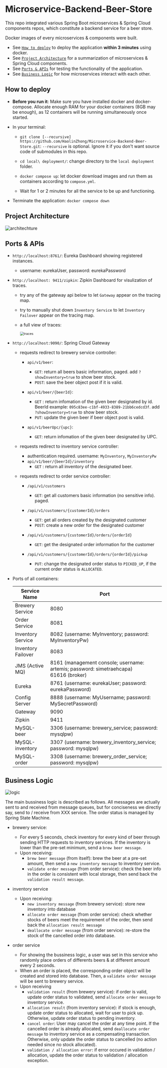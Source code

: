 # Microservice-Backend-Beer-Store
This repo integrated various Spring Boot microservices &amp; Spring Cloud components repos, which constitute a backend service for a beer store.

Docker images of every microservices & components were built. 

- See [`How to deploy`](#how-to-deploy) to deploy the application **within 3 minutes** using docker. 
- See [`Project Architecture`](#project-architecture) for a summarization of microservices & Spring Cloud components.
- See [`Ports & APIs`](#ports--apis) for testing the functionality of the application.
- See [`Business Logic`](#business-logic) for how microservices interact with each other.


## How to deploy

- **Before you run it**: Make sure you have installed docker and docker-compose. Allocate enough RAM for your docker containers (8GB may be enough), as 12 containers will be running simultaneously once started.

- In your terminal: 
  
  - `git clone [--recursive] https://github.com/HaolinZhong/Microservice-Backend-Beer-Store.git`:  `--recursive` is optional. Ignore it if you don't want source code of submodules in this repo.
  
  - `cd local\ deployment/`: change directory to the `local deployment` folder.

  - `docker compose up`: let docker download images and run them as containers according to `compose.yml`.

  - Wait for 1 or 2 minutes for all the service to be up and functioning.
  
- Terminate the application: `docker compose down`



## Project Architecture

![architechture](architecture.png)



## Ports & APIs

- `http://localhost:8761/`: Eureka Dashboard showing registered instances.

  - username: eurekaUser, password: eurekaPassword

    

- `http://localhost: 9411/zipkin`: Zipkin Dashboard for visulization of traces.

  - try any of the gateway api below to let `Gateway` appear on the tracing map.

  - try to manually shut down `Inventory Service` to let `Inventory Failover` appear on the tracing map.

  - a full view of traces:

    <img src="traces.png" alt="traces" style="zoom:75%;" />

  

- `http://localhost:9090/`: Spring Cloud Gateway

  - requests redirect to brewery service controller:
    - `api/v1/beer`: 
      - `GET`: return all beers basic information, paged. add `?showInventory=true` to show beer stock.
      - `POST`: save the beer object post if it is valid.

    - `api/v1/beer/{beerId}`:
      - `GET` :  return infomation of the given beer designated by id. BeerId example: `095c83ee-c1bf-4933-8389-21bb6cedcd3f`. add `?showInventory=true` to show beer stock.
      - `PUT`: update the given beer if beer object post is valid.

    - `api/v1/beerUpc/{upc}`:
      - `GET`: return infomation of the given beer designated by UPC.

  - requests redirect to inventory service controller:
    - authentication required. username: `MyInventory`, `MyInventoryPw`
    - `api/v1/beer/{beerId}/inventory`
      - `GET` : return all inventory of the designated beer.

  - requests redirect to order service controller:
    - `/api/v1/customers`
      - `GET`: get all customers basic information (no sensitive info). paged.

    - `/api/v1/customers/{customerId}/orders`
      - `GET`: get all orders created by the designated customer
      - `POST`: create a new order for the designated customer

    - `/api/v1/customers/{customerId}/orders/{orderId}`
      - `GET`: get the designated order information for the customer

    - `/api/v1/customers/{customerId}/orders/{orderId}/pickup`
      - `PUT`: change the designated order status to `PICKED_UP`, if the current order status is `ALLOCATED`.



- Ports of all containers:

  | Service Name       | Port                                                         |
  | ------------------ | ------------------------------------------------------------ |
  | Brewery Service    | 8080                                                         |
  | Order Service      | 8081                                                         |
  | Inventory Service  | 8082 (username: MyInventory; password: MyInventoryPw)        |
  | Inventory Failover | 8083                                                         |
  | JMS (Active MQ)    | 8161 (management console; username: artemis; password: simetraehcapa)<br />61616 (broker) |
  | Eureka             | 8761 (username: eurekaUser; password: eurekaPassword)        |
  | Config Server      | 8888 (username: MyUsername; password: MySecretPassword)      |
  | Gateway            | 9090                                                         |
  | Zipkin             | 9411                                                         |
  | MySQL-beer         | 3306 (username: brewery_service; password: mysqlpw)          |
  | MySQL-inventory    | 3307 (username: brewery_inventory_service; password: mysqlpw) |
  | MySQL-order        | 3308 (username: brewery_order_service; password: mysqlpw)    |

  



## Business Logic

![logic](logic.png)



The main bussiness logic is described as follows. All messages are actually sent to and received from message queues, but for conciseness we directly say, send to / receive from XXX service. The order status is managed by Spring State Machine.



- brewery service:
  - For every 5 seconds, check inventory for every kind of beer through sending HTTP requests to inventory services. If the inventory is lower than the pre-set minimum, send a `brew beer message`.
  - Upon receiving:
    - `brew beer message` (from itself): brew the beer at a pre-set amount, then send a `new inventory message` to inventory service.
    - `validate order message` (from order service): check the beer info in the order is consistent with local storage, then send back the `validation result message`.



- inventory service
  - Upon receiving:
    - `new inventory message` (from brewery service): store new inventory into database
    - `allocate order message` (from order service): check whether stocks of beers meet the requirement of the order, then send back the `allocation result message`
    - `deallocate order message` (from order service): re-store the stock of the cancelled order into database.



- order service

  - For showing the bussiness logic, a user was set in this service who randomly place orders of differents beers & at different amount every 2 seconds.
  - When an order is placed, the corresponding order object will be created and stored into database. Then, a `validate order message` will be sent to brewery service.
  - Upon receiving
    - `validation result` (from brewery service):  if order is valid, update order status to validated, send `allocate order message` to inventory service.
    - `allocation result` (from inventory service): if stock is enough, update order status to allocated, wait for user to pick up. Otherwise, update order status to pending inventory.
    - `cancel order`: User may cancel the order at any time point. If the cancelled order is already allocated, send `deallocate order message` to inventory service as a compensating transaction. Otherwise, only update the order status to cancelled (no action needed since no stock allocated).
    - `validation / allocation error`: if error occured in validation / allocation, update the order status to validation / allocation exception.

  

